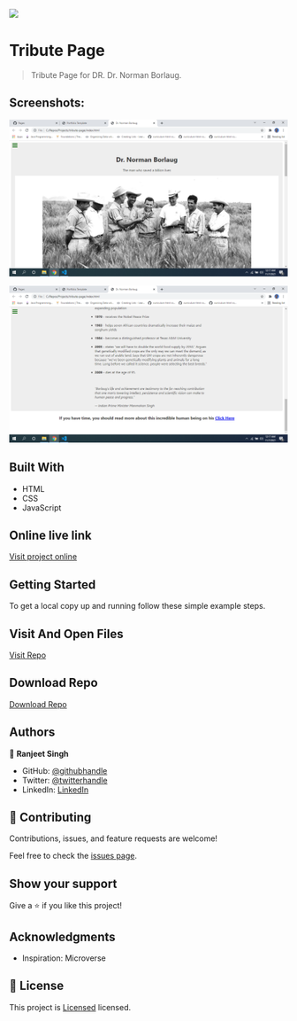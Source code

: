 ![](https://img.shields.io/badge/thecodechaser-blueviolet)

# Tribute Page

> Tribute Page for DR. Dr. Norman Borlaug.

## Screenshots:

![screenshot](./images/Screenshot1.png)

![screenshot](./images/Screenshot2.png)

## Built With

- HTML
- CSS
- JavaScript

## Online live link

[Visit project online](https://thecodechaser.github.io/tribute-page/)

## Getting Started

To get a local copy up and running follow these simple example steps.

## Visit And Open Files

[Visit Repo](https://github.com/thecodechaser/tribute-page)

## Download Repo

[Download Repo](https://github.com/thecodechaser/tribute-page/archive/refs/heads/main.zip)

## Authors

👤 **Ranjeet Singh**

- GitHub: [@githubhandle](https://github.com/thecodechaser)
- Twitter: [@twitterhandle](https://twitter.com/thecodechaser)
- LinkedIn: [LinkedIn](https://linkedin.com/in/thecodechaser)

## 🤝 Contributing

Contributions, issues, and feature requests are welcome!

Feel free to check the [issues page](https://github.com/thecodechaser/tribute-page/issues).

## Show your support

Give a ⭐️ if you like this project!

## Acknowledgments

- Inspiration: Microverse

## 📝 License

This project is [Licensed](./license.txt) licensed.
